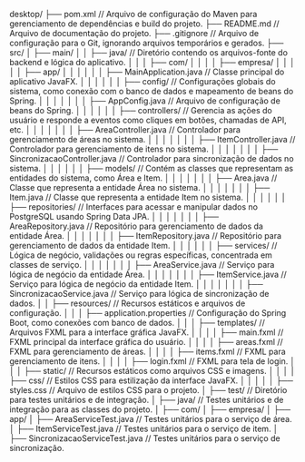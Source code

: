 desktop/
├── pom.xml						// Arquivo de configuração do Maven para gerenciamento de dependências e build do projeto.
├── README.md						// Arquivo de documentação do projeto.
├── .gitignore						// Arquivo de configuração para o Git, ignorando arquivos temporários e gerados.
├── src/
│   ├── main/
│   │   ├── java/					// Diretório contendo os arquivos-fonte do backend e lógica do aplicativo.
│   │   │   ├── com/
│   │   │   │   ├── empresa/
│   │   │   │   │   ├── app/
│   │   │   │   │   │   ├── MainApplication.java	// Classe principal do aplicativo JavaFX.
│   │   │   │   │   │   ├── config/				// Configurações globais do sistema, como conexão com o banco de dados e mapeamento de beans do Spring.
│   │   │   │   │   │   │   ├── AppConfig.java		// Arquivo de configuração de beans do Spring.
│   │   │   │   │   │   ├── controllers/			// Gerencia as ações do usuário e responde a eventos como cliques em botões, chamadas de API, etc.
│   │   │   │   │   │   │   ├── AreaController.java	// Controlador para gerenciamento de áreas no sistema.
│   │   │   │   │   │   │   ├── ItemController.java	// Controlador para gerenciamento de itens no sistema.
│   │   │   │   │   │   │   ├── SincronizacaoController.java	// Controlador para sincronização de dados no sistema.
│   │   │   │   │   │   ├── models/				// Contém as classes que representam as entidades do sistema, como Área e Item.
│   │   │   │   │   │   │   ├── Area.java		// Classe que representa a entidade Área no sistema.
│   │   │   │   │   │   │   ├── Item.java		// Classe que representa a entidade Item no sistema.
│   │   │   │   │   │   ├── repositories/			// Interfaces para acessar e manipular dados no PostgreSQL usando Spring Data JPA.
│   │   │   │   │   │   │   ├── AreaRepository.java	// Repositório para gerenciamento de dados da entidade Área.
│   │   │   │   │   │   │   ├── ItemRepository.java	// Repositório para gerenciamento de dados da entidade Item.
│   │   │   │   │   │   ├── services/				// Lógica de negócio, validações ou regras específicas, concentrada em classes de serviço.
│   │   │   │   │   │   │   ├── AreaService.java	// Serviço para lógica de negócio da entidade Área.
│   │   │   │   │   │   │   ├── ItemService.java	// Serviço para lógica de negócio da entidade Item.
│   │   │   │   │   │   │   ├── SincronizacaoService.java	// Serviço para lógica de sincronização de dados.
│   │   ├── resources/				// Recursos estáticos e arquivos de configuração.
│   │   │   ├── application.properties		// Configuração do Spring Boot, como conexões com banco de dados.
│   │   │   ├── templates/			// Arquivos FXML para a interface gráfica JavaFX.
│   │   │   │   ├── main.fxml		// FXML principal da interface gráfica do usuário.
│   │   │   │   ├── areas.fxml		// FXML para gerenciamento de áreas.
│   │   │   │   ├── items.fxml		// FXML para gerenciamento de itens.
│   │   │   │   ├── login.fxml		// FXML para tela de login.
│   │   │   ├── static/				// Recursos estáticos como arquivos CSS e imagens.
│   │   │   │   ├── css/				// Estilos CSS para estilização da interface JavaFX.
│   │   │   │   │   ├── styles.css	// Arquivo de estilos CSS para o projeto.
│   ├── test/						// Diretório para testes unitários e de integração.
│       ├── java/					// Testes unitários e de integração para as classes do projeto.
│           ├── com/
│               ├── empresa/
│                   ├── app/
│                       ├── AreaServiceTest.java	// Testes unitários para o serviço de área.
│                       ├── ItemServiceTest.java	// Testes unitários para o serviço de item.
│                       ├── SincronizacaoServiceTest.java	// Testes unitários para o serviço de sincronização.

